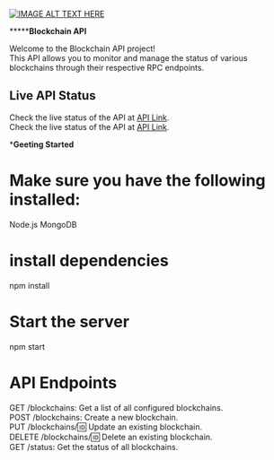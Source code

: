 
[![IMAGE ALT TEXT HERE](https://img.youtube.com/vi/1kylNE_4rR8/0.jpg)](https://www.youtube.com/watch?v=1kylNE_4rR8)


*************************Blockchain API********************

Welcome to the Blockchain API project! <br>
This API allows you to monitor and manage the status of various blockchains through their respective RPC endpoints.

## Live API Status

Check the live status of the API at [API Link](https://blockchains-status.onrender.com/api/status).
<br>
Check the live status of the API at [API Link](https://blockchain-xokc.onrender.com/api/status).

***********************Geeting Started**********************

# Make sure you have the following installed:

Node.js
MongoDB

# install dependencies
npm install

# Start the server
npm start

# API Endpoints

GET /blockchains: Get a list of all configured blockchains. <br>
POST /blockchains: Create a new blockchain. <br>
PUT /blockchains/:id: Update an existing blockchain. <br>
DELETE /blockchains/:id: Delete an existing blockchain.<br> GET /status: Get the status of all blockchains.<br>
